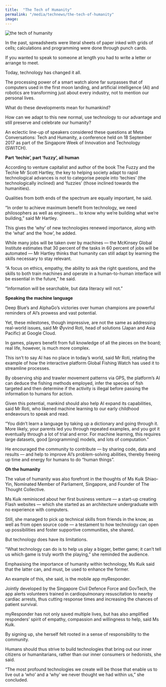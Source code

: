 ```yaml
---
title:  "The Tech of Humanity"
permalink: "/media/technews/the-tech-of-humanity"
image: 
---
```


![the tech of humanity](/images/technews/the-tech-of-humanity-part-1.jpg)

In the past, spreadsheets were literal sheets of paper inked with grids of cells; calculations and programming were done through punch cards.

If you wanted to speak to someone at length you had to write a letter or arrange to meet.

Today, technology has changed it all.

The processing power of a smart watch alone far surpasses that of computers used in the first moon landing, and artificial intelligence (AI) and robotics are transforming just about every industry, not to mention our personal lives.

What do these developments mean for humankind?

How can we adapt to this new normal, use technology to our advantage and still preserve and celebrate our humanity?

An eclectic line-up of speakers considered these questions at Meta Conversations: Tech and Humanity, a conference held on 18 September 2017 as part of the Singapore Week of Innovation and Technology (SWITCH).


**Part ‘techie’, part ‘fuzzy’, all human**

According to venture capitalist and author of the book The Fuzzy and the Techie Mr Scott Hartley, the key to helping society adapt to rapid technological advances is not to categorise people into ‘techies’ (the technologically inclined) and ‘fuzzies’ (those inclined towards the humanities).

Qualities from both ends of the spectrum are equally important, he said.

“In order to achieve maximum benefit from technology, we need philosophers as well as engineers… to know why we’re building what we’re building,” said Mr Hartley.

This gives the ‘why’ of new technologies renewed importance, along with the ‘what’ and the ‘how’, he added.

While many jobs will be taken over by machines — the McKinsey Global Institute estimates that 30 percent of the tasks in 60 percent of jobs will be automated — Mr Hartley thinks that humanity can still adapt by learning the skills necessary to stay relevant.

“A focus on ethics, empathy, the ability to ask the right questions, and the skills to both train machines and operate in a human-to-human interface will be essential in the future,” he said.

“Information will be searchable, but data literacy will not.”


**Speaking the machine language**

Deep Blue’s and AlphaGo’s victories over human champions are powerful reminders of AI’s prowess and vast potential.

Yet, these milestones, though impressive, are not the same as addressing real-world issues, said Mr Øyvind Roti, head of solutions (Japan and Asia Pacific) at Google Cloud.

In games, players benefit from full knowledge of all the pieces on the board; real life, however, is much more complex.

This isn’t to say AI has no place in today’s world, said Mr Roti, relating the example of how the interactive platform Global Fishing Watch has used it to streamline processes.

By observing ship and trawler movement patterns via GPS, the platform’s AI can deduce the fishing methods employed, infer the species of fish targeted and then determine if the activity is illegal before passing the information to humans for action.

Given this potential, mankind should also help AI expand its capabilities, said Mr Roti, who likened machine learning to our early childhood endeavours to speak and read.

“You didn’t learn a language by taking up a dictionary and going through it. More likely, your parents led you through repeated examples, and you got it eventually through a lot of trial and error. For machine learning, this requires large datasets, good [programming] models, and lots of computation.”

He encouraged the community to contribute — by sharing code, data and results — and help to improve AI’s problem-solving abilities, thereby freeing up time and energy for humans to do “human things”.

**Oh the humanity**

The value of humanity was also forefront in the thoughts of Ms Kuik Shiao-Yin, Nominated Member of Parliament, Singapore, and Founder of The Thought Collective.

Ms Kuik reminisced about her first business venture — a start-up creating Flash websites — which she started as an architecture undergraduate with no experience with computers.

Still, she managed to pick up technical skills from friends in the know, as well as from open source code — a testament to how technology can open up possibilities and foster supportive communities, she shared.  

But technology does have its limitations.

“What technology can do is to help us play a bigger, better game; it can’t tell us which game is truly worth the playing,” she reminded the audience.

Emphasising the importance of humanity within technology, Ms Kuik said that the latter can, and must, be used to enhance the former.

An example of this, she said, is the mobile app myResponder.

Jointly developed by the Singapore Civil Defence Force and GovTech, the app alerts volunteers trained in cardiopulmonary resuscitation to nearby cardiac arrests, thus cutting response times and increasing the chances of patient survival.

myResponder has not only saved multiple lives, but has also amplified responders’ spirit of empathy, compassion and willingness to help, said Ms Kuik.

By signing up, she herself felt rooted in a sense of responsibility to the community.

Humans should thus strive to build technologies that bring out our inner citizens or humanitarians, rather than our inner consumers or hedonists, she said.

“The most profound technologies we create will be those that enable us to live out a ‘who’ and a ‘why’ we never thought we had within us,” she concluded.
